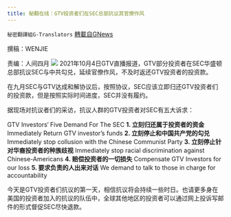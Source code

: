 ```yaml
---
title: 秘翻在线：GTV投资者们在SEC总部抗议其官僚作风
---
```

`秘密翻譯組G-Translators` [轉載自GNews](https://gnews.org/zh-hans/1573294/)

撰稿：WENJIE

责编：人间四月
![](https://assets.gnews.org/wp-content/uploads/2021/10/Screenshot-2021-10-05-015444.jpg)
2021年10月4日GTV直播报道，GTV部分投资者在SEC华盛顿总部抗议SEC与中共勾兑，延续官僚作风，不及时返还GTV投资者的投资款。

在九月SEC与GTV达成和解协议后，按照协议，SEC应该立即归还GTV投资者们的投资款，但是按照实际时间进度，SEC并没有履约。

据现场对抗议者们的采访，抗议人群的GTV投资者对SEC有五大诉求：

GTV Investors‘ Five Demand For The SEC
**1. 立刻归还属于投资者的资金**
Immediately Return GTV investor’s funds
**2. 立刻停止和中国共产党的勾兑**
Immediately stop collusion with the Chinese Communist Party
**3. 立刻停止针对华裔投资者的种族歧视**
Immediately stop racial discrimination against Chinese-Americans
**4. 赔偿投资者的一切损失**
Compensate GTV Investors for our loss
**5. 要求负责的人出来对话**
We demand to talk to those in charge for accountability

今天是GTV投资者们抗议的第一天，相信抗议将会持续一些时日。也请更多身在美国的投资者加入的抗议的队伍中，全球其他地区的投资者可以通过网上投诉写邮件的形式督促SEC尽快退款。
